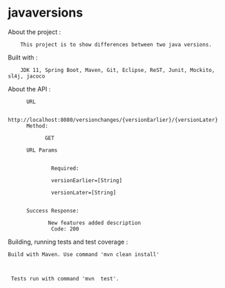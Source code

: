 # javaversions


About the project : 

        This project is to show differences between two java versions.

Built with : 

        JDK 11, Spring Boot, Maven, Git, Eclipse, ReST, Junit, Mockito, sl4j, jacoco

About the API : 

          URL

                http://localhost:8080/versionchanges/{versionEarlier}/{versionLater}
          Method:

                GET 

          URL Params

      
                  Required:

                  versionEarlier=[String]

                  versionLater=[String]


          Success Response:

                 New features added description
                  Code: 200
          

Building,  running tests and test coverage :

    Build with Maven. Use command 'mvn clean install'
    
  

     Tests run with command 'mvn  test'.
